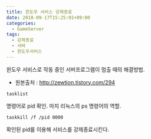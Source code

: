 ```yaml
---
title: 윈도우 서비스 강제종료
date: 2018-09-17T15:25:01+09:00
categories:
  - GameServer
tags:
  - 강제종료
  - 서버
  - 윈도우서비스
---
```

윈도우 서비스로 작동 중인 서버프로그램이 멈출 때의 해결방법.

* 원본출처 : http://zewtion.tistory.com/294

`tasklist`

명령어로 pid 확인. 마치 리눅스의 ps 명령어의 역할.

`taskkill /f /pid 0000`

확인된 pid를 이용해 서비스를 강제종료시킨다.
